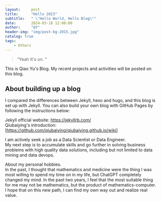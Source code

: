 ```yaml
---
layout:     post
title:      "Hello 2023"
subtitle:   " \"Hello World, Hello Blog\""
date:       2024-03-18 12:00:00
author:     "QY"
header-img: "img/post-bg-2015.jpg"
catalog: true
tags:
    - Others
---
```


> “Yeah It's on. ”


This is Qiao Yu's Blog. My recent projects and activities will be posted on this blog. 

    
## About building up a blog
I compared the differences between Jekyll, hexo and hugo, and this blog is set up with Jekyll. You can also build your own blog with GitHub Pages by following the instructions below:   

Jekyll official website: https://jekyllrb.com/   
Qiubaiying's introduction: [https://github.com/qiubaiying/qiubaiying.github.io/wiki]    

I am actively seek a job as a Data Scientist or Data Engineer.    
My next step is to accumulate skills and go further in solving business problems with high quality data solutions, including but not limited to data mining and data devops. 
   
About my personal hobbies.    
In the past, I thought that mathematics and medicine were the thing I was most willing to spend my time on in my life, but ChatGPT completely changed my mind. In the past two years, I feel that the most suitable thing for me may not be mathematics, but the product of mathematics-computer. I hope that on this new path, I can find my own way out and realize real value.
